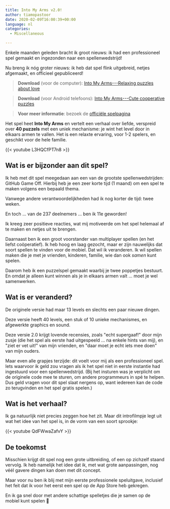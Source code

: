 ```yaml
---
title: Into My Arms v2.0!
author: tiamopastoor
date: 2020-02-09T16:00:39+00:00
language: nl
categories:
  - Miscellaneous

---
```

Enkele maanden geleden bracht ik groot nieuws: ik had een professioneel spel gemaakt en ingezonden naar een spellenwedstrijd!

Nu breng ik nóg groter nieuws: ik heb dat spel flink uitgebreid, netjes afgemaakt, en officieel gepubliceerd!

> **Download** (voor de computer): [Into My Arms---Relaxing puzzles about love](https://pandaqi.itch.io/into-my-arms)

> **Download** (voor Android telefoons): [Into My Arms---Cute cooperative puzzles](https://play.google.com/store/apps/details?id=com.pandaqi.intomyarms)

> **Voor meer informatie**: bezoek de [officiële spelpagina](https://pandaqi.com/into-my-arms/)

Het spel heet **Into My Arms** en vertelt een verhaal over liefde, verspreid over **40 puzzels** met een uniek mechanisme: je wint het level door in elkaars armen te vallen. Het is een relaxte ervaring, voor 1-2 spelers, en geschikt voor de hele familie.

{{< youtube L3HQCfPT7n8 >}}

## Wat is er bijzonder aan dit spel?

Ik heb met dit spel meegedaan aan een van de grootste spellenwedstrijden: GitHub Game Off. Hierbij heb je een zeer korte tijd (1 maand) om een spel te maken volgens een bepaald thema.

Vanwege andere verantwoordelijkheden had ik nog korter de tijd: twee weken.

En toch ... van de 237 deelnemers ... ben ik 11e geworden!

Ik kreeg zeer positieve reacties, wat mij motiveerde om het spel helemaal af te maken en netjes uit te brengen.

Daarnaast ben ik een groot voorstander van multiplayer spellen (en het liefst coöperatief). Ik heb hoog en laag gezocht, maar er zijn nauwelijks dat soort spellen te vinden voor de mobiel. Dat wil ik veranderen. Ik wil spellen maken die je met je vrienden, kinderen, familie, wie dan ook _samen_ kunt spelen.

Daarom heb ik een puzzelspel gemaakt waarbij je twee poppetjes bestuurt. En omdat je alleen kunt winnen als je in elkaars armen valt ... moet je wel samenwerken.

## Wat is er veranderd?

De originele versie had maar 13 levels en slechts een paar nieuwe dingen.

Deze versie heeft 40 levels, een stuk of 10 unieke mechanismes, en afgewerkte graphics en sound.

Deze versie 2.0 krijgt lovende recensies, zoals "echt supergaaf!" door mijn zusje (die het spel als eerste had uitgespeeld ... na enkele hints van mij), en "ziet er vet uit!" van mijn vrienden, en "daar moet je echt iets mee doen" van mijn ouders.

Maar even alle grapjes terzijde: dit voelt voor mij als een professioneel spel. Iets waarvoor ik geld zou vragen als ik het spel niet in eerste instantie had ingestuurd voor een spellenwedstrijd. (Bij het insturen was je verplicht om de originele code mee te sturen, om andere programmeurs in spé te helpen. Dus geld vragen voor dit spel slaat nergens op, want iedereen kan de code zo terugvinden en het spel gratis spelen.)

## Wat is het verhaal?

Ik ga natuurlijk niet precies zeggen hoe het zit. Maar dit introfilmpje legt uit wat het idee van het spel is, in de vorm van een soort sprookje:

{{< youtube QdFWwaZafvY >}}

## De toekomst

Misschien krijgt dit spel nog een grote uitbreiding, of een op zichzelf staand vervolg. Ik heb namelijk het idee dat ik, met wat grote aanpassingen, nog véél gavere dingen kan doen met dit concept.

Maar voor nu ben ik blij met mijn eerste professionele speluitgave, inclusief het feit dat ik voor het eerst een spel op de App Store heb gekregen.

En ik ga snel door met andere schattige spelletjes die je samen op de mobiel kunt spelen 🙂

 